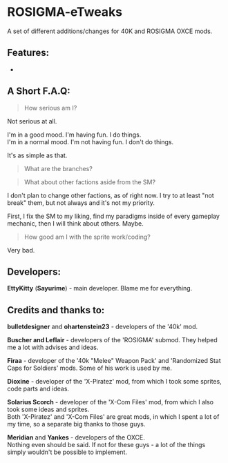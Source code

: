 # ROSIGMA-eTweaks
A set of different additions/changes for 40K and ROSIGMA OXCE mods.

## Features:
-

## A Short F.A.Q:
> How serious am I?

Not serious at all.
   
I'm in a good mood. I'm having fun. I do things.  
I'm in a normal mood. I'm not having fun. I don't do things.  

It's as simple as that.

> What are the branches?

> What about other factions aside from the SM?

I don't plan to change other factions, as of right now. I try to at least "not break" them, but not always and it's not my priority. 

First, I fix the SM to my liking, find my paradigms inside of every gameplay mechanic, then I will think about others. Maybe.

> How good am I with the sprite work/coding?

Very bad.

## Developers:
**EttyKitty** (**Sayurime**) - main developer. Blame me for everything.

## Credits and thanks to:
**bulletdesigner** and **ohartenstein23** - developers of the '40k' mod.  

**Buscher and Leflair** - developers of the 'ROSIGMA' submod. They helped me a lot with advises and ideas.  

**Firaa** - developer of the '40k "Melee" Weapon Pack' and 'Randomized Stat Caps for Soldiers' mods. Some of his work is used by me.  

**Dioxine** - developer of the 'X-Piratez' mod, from which I took some sprites, code parts and ideas.  

**Solarius Scorch** - developer of the 'X-Com Files' mod, from which I also took some ideas and sprites.  
Both 'X-Piratez' and 'X-Com Files' are great mods, in which I spent a lot of my time, so a separate big thanks to those guys.  

**Meridian** and **Yankes** - developers of the OXCE.  
Nothing even should be said. If not for these guys - a lot of the things simply wouldn't be possible to implement.  
